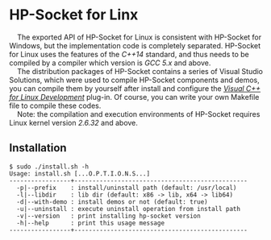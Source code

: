 # HP-Socket for Linx
&nbsp;&nbsp;&nbsp;&nbsp;The exported API of HP-Socket for Linux is consistent with HP-Socket for Windows, but the implementation code is completely separated. HP-Socket for Linux uses the features of the *C++14* standard, and thus needs to be compiled by a compiler which version is *GCC 5.x* and above.  
&nbsp;&nbsp;&nbsp;&nbsp;The distribution packages of HP-Socket contains a series of Visual Studio Solutions, which were used to compile HP-Socket components and demos, you can compile them by yourself after install and configure the [*Visual C++ for Linux Development*](https://blogs.msdn.microsoft.com/vcblog/2016/03/30/visual-c-for-linux-development/) plug-in. Of course, you can write your own Makefile file to compile these codes.  
&nbsp;&nbsp;&nbsp;&nbsp;Note: the compilation and execution environments of HP-Socket requires Linux kernel version *2.6.32* and above.
## Installation
```
$ sudo ./install.sh -h
Usage: install.sh [...O.P.T.I.O.N.S...]
-----------------+------------------------------------------------
  -p|--prefix    : install/uninstall path (default: /usr/local)
  -l|--libdir    : lib dir (default: x86 -> lib, x64 -> lib64)
  -d|--with-demo : install demos or not (default: true)
  -u|--uninstall : execute uninstall operation from install path
  -v|--version   : print installing hp-socket version
  -h|--help      : print this usage message
-----------------+------------------------------------------------
```